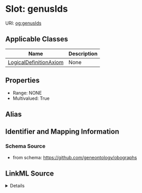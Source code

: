 # Slot: genusIds

URI: [og:genusIds](https://github.com/geneontology/obographs/genusIds)



<!-- no inheritance hierarchy -->




## Applicable Classes

| Name | Description |
| --- | --- |
[LogicalDefinitionAxiom](LogicalDefinitionAxiom.md) | None






## Properties

* Range: NONE
* Multivalued: True







## Alias




## Identifier and Mapping Information







### Schema Source


* from schema: https://github.com/geneontology/obographs




## LinkML Source

<details>
```yaml
name: genusIds
from_schema: https://github.com/geneontology/obographs
rank: 1000
multivalued: true
alias: genusIds
owner: LogicalDefinitionAxiom
domain_of:
- LogicalDefinitionAxiom

```
</details>